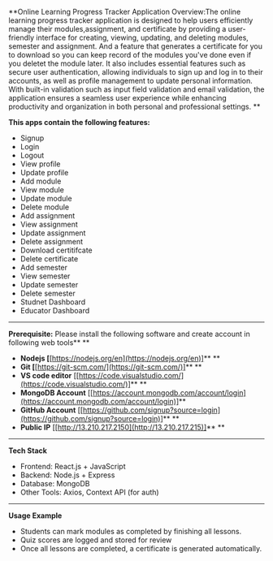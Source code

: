 **Online Learning Progress Tracker Application Overview:The online learning progress tracker application is designed to help users efficiently manage their modules,assignment, and certificate by providing a user-friendly interface for creating, viewing, updating, and deleting modules, semester and assignment. And a feature that generates a certificate for you to download so you can keep record of the modules you've done even if you deletet the module later. It also includes essential features such as secure user authentication, allowing individuals to sign up and log in to their accounts, as well as profile management to update personal information. With built-in validation such as input field validation and email validation, the application ensures a seamless user experience while enhancing productivity and organization in both personal and professional settings. **

**This apps **contain** the following features:**

* Signup
* Login
* Logout
* View profile
* Update profile
* Add module
* View module
* Update module
* Delete module
* Add assignment
* View assignment
* Update assignment
* Delete assignment
* Download certitifcate
* Delete certificate
* Add semester
* View semester
* Update semester
* Delete semester
* Studnet Dashboard
* Educator Dashboard

---------

**Prerequisite:** Please install the following software and create account in following web tools** **

* **Nodejs [**[https://nodejs.org/en](https://nodejs.org/en)]** **
* **Git [**[https://git-scm.com/](https://git-scm.com/)]** **
* **VS code editor** [[https://code.visualstudio.com/](https://code.visualstudio.com/)]** **
* **MongoDB Account** [[https://account.mongodb.com/account/login](https://account.mongodb.com/account/login)]**
* **GitHub Account** [[https://github.com/signup?source=login](https://github.com/signup?source=login)]** **
* **Public IP** [[http://13.210.217.2150](http://13.210.217.215)]** **

---

**Tech Stack**


* Frontend: React.js + JavaScript
* Backend: Node.js + Express 
* Database: MongoDB
* Other Tools: Axios, Context API (for auth)

---

**Usage Example**

* Students can mark modules as completed by finishing all lessons.
* Quiz scores are logged and stored for review
* Once all lessons are completed, a certificate is generated automatically.
